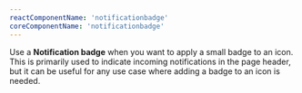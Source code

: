 ```yaml
---
reactComponentName: 'notificationbadge'
coreComponentName: 'notificationbadge'
---
```

Use a **Notification badge** when you want to apply a small badge to an icon. This is primarily used to indicate incoming notifications in the page header, but it can be useful for any use case where adding a badge to an icon is needed.
